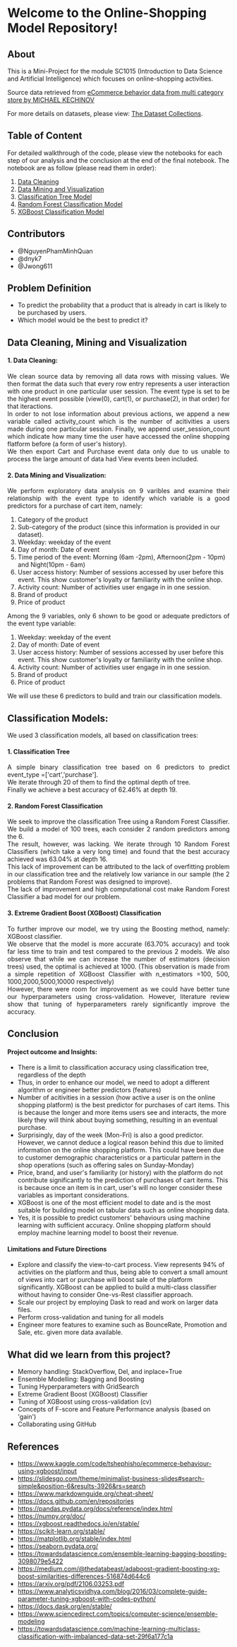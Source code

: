 # Welcome to the Online-Shopping Model Repository!

## About

This is a Mini-Project for the module SC1015 (Introduction to Data Science and Artificial Intelligence) which focuses on online-shopping activities.

Source data retrieved from [eCommerce behavior data from multi category store by MICHAEL KECHINOV](https://www.kaggle.com/datasets/mkechinov/ecommerce-behavior-data-from-multi-category-store)

For more details on datasets, please view: [The Dataset Collections](https://github.com/NguyenPhamMinhQuan/SC1015_Online-Shopping_Model/blob/main/Dataset.md). 


## Table of Content

For detailed walkthrough of the code, please view the notebooks for each step of our analysis and the conclusion at the end of the final notebook. The notebook are as follow (please read them in order):
1. [Data Cleaning](https://github.com/NguyenPhamMinhQuan/SC1015_Online-Shopping_Model/blob/main/Data_Cleaning.ipynb)
2. [Data Mining and Visualization](https://github.com/NguyenPhamMinhQuan/SC1015_Online-Shopping_Model/blob/main/DataMining_and_Visualization.ipynb)
3. [Classification Tree Model](https://github.com/NguyenPhamMinhQuan/SC1015_Online-Shopping_Model/blob/main/ClassificationTree.ipynb)
4. [Random Forest Classification Model](https://github.com/NguyenPhamMinhQuan/SC1015_Online-Shopping_Model/blob/main/RandomForest.ipynb)
5. [XGBoost Classification Model](https://github.com/NguyenPhamMinhQuan/SC1015_Online-Shopping_Model/blob/main/XGBoost.ipynb)

  
## Contributors

- @NguyenPhamMinhQuan
- @dnyk7
- @Jwong611


## Problem Definition

- To predict the probability that a product that is already in cart is likely to be purchased by users.
- Which model would be the best to predict it?


## Data Cleaning, Mining and Visualization
#### 1. Data Cleaning:
<div align="justify">We clean source data by removing all data rows with missing values. We then format the data such that every row entry represents a user interaction with one product in one particular user session. The event type is set to be the highest event possible (view(0), cart(1), or purchase(2), in that order) for that iteractions.</div>

<div align="justify">In order to not lose information about previous actions, we append a new variable called activity_count which is the number of acitivities a users made during one particular session. Finally, we append user_session_count which indicate how many time the user have accessed the online shopping flatform before (a form of user's history).</div>

<div align="justify">We then export Cart and Purchase event data only due to us unable to process the large amount of data had View events been included.</div>

#### 2. Data Mining and Visualization:
<div align="justify">We perform exploratory data analysis on 9 varibles and examine their relationship with the event type to identify which variable is a good predictors for a purchase of cart item, namely:</div>

1. Category of the product
2. Sub-category of the product (since this information is provided in our dataset).
3. Weekday: weekday of the event
4. Day of month: Date of event
5. Time period of the event: Morning (6am -2pm), Afternoon(2pm - 10pm) and Night(10pm - 6am)
6. User access history: Number of sessions accessed by user before this event. This show customer's loyalty or familiarity with the online shop.
7. Activity count: Number of activities user engage in in one session.
8. Brand of product
9. Price of product

<div align="justify">Among the 9 variables, only 6 shown to be good or adequate predictors of the event type variable:</div>

1. Weekday: weekday of the event
2. Day of month: Date of event
3. User access history: Number of sessions accessed by user before this event. This show customer's loyalty or familiarity with the online shop.
4. Activity count: Number of activities user engage in in one session.
5. Brand of product
6. Price of product

<div align="justify">We will use these 6 predictors to build and train our classification models.</div>

## Classification Models:
<div align="justify">We used 3 classification models, all based on classification trees:</div>

#### 1. Classification Tree
<div align="justify">A simple binary classification tree based on 6 predictors to predict event_type =['cart','purchase'].</div>
<div align="justify">We iterate through 20 of them to find the optimal depth of tree.</div>
<div align="justify">Finally we achieve a best accuracy of 62.46% at depth 19.</div>

#### 2. Random Forest Classification
<div align="justify">We seek to improve the classification Tree using a Random Forest Classifier. We build a model of 100 trees, each consider 2 random predictors among the 6.</div>
<div align="justify">The result, however, was lacking. We iterate through 10 Random Forest Classifiers (which take a very long time) and found that the best accuracy achieved was 63.04% at depth 16.</div>
<div align="justify">This lack of improvement can be attributed to the lack of overfitting problem in our classification tree and the relatively low variance in our sample (the 2 problems that Random Forest was designed to improve).</div>
<div align="justify">The lack of improvement and high computational cost make Random Forest Classifier a bad model for our problem.</div>

#### 3. Extreme Gradient Boost (XGBoost) Classification
<div align="justify">To further improve our model, we try using the Boosting method, namely: XGBoost classifier.</div>
<div align="justify">We observe that the model is more accurate (63.70% accuracy) and took far less time to train and test compared to the previous 2 models. We also observe that while we can increase the number of estimators (decision trees) used, the optimal is achieved at 1000. (This observation is made from a simple repetition of XGBoost Classifier with n_estimators =100, 500, 1000,2000,5000,10000 respectively)</div>
<div align="justify">However, there were room for improvement as we could have better tune our hyperparameters using cross-validation. However, literature review show that tuning of hyperparameters rarely significantly improve the accuracy.</div>

## Conclusion
#### Project outcome and Insights:
- There is a limit to classification accuracy using classification tree, regardless of the depth
- Thus, in order to enhance our model, we need to adopt a different algorithm or engineer better predictors (features)
- Number of acitivities in a session (how active a user is on the online shopping platform) is the best predictor for purchases of cart items. This is because the longer and more items users see and interacts, the more likely they will think about buying something, resulting in an eventual purchase.
- Surprisingly, day of the week (Mon-Fri) is also a good predictor. However, we cannot deduce a logical reason behind this due to limited information on the online shopping platform. This could have been due to customer demographic characteristics or a particular pattern in the shop operations (such as offering sales on Sunday-Monday)
- Price, brand, and user's familiarity (or history) with the platform do not contribute significantly to the prediction of purchases of cart items. This is because once an item is in cart, user's will no longer consider these variables as important considerations.
- XGBoost is one of the most efficient model to date and is the most suitable for building model on tabular data such as online shopping data.
- Yes, it is possible to predict customers' behaviours using machine learning with sufficient accuracy. Online shopping platform should employ machine learning model to boost their revenue.

#### Limitations and Future Directions
- Explore and classify the view-to-cart process. View represents 94% of activities on the platform and thus, being able to convert a small amount of views into cart or purchase will boost sale of the platform significantly. XGBoost can be applied to build a multi-class classifier without having to consider One-vs-Rest classifier approach.
- Scale our project by employing Dask to read and work on larger data files.
- Perform cross-validation and tuning for all models
- Engineer more features to examine such as BounceRate, Promotion and Sale, etc. given more data available.



## What did we learn from this project?

- Memory handling: StackOverflow, Del, and inplace=True
- Ensemble Modelling: Bagging and Boosting
- Tuning Hyperparameters with GridSearch
- Extreme Gradient Boost (XGBoost) Classifier
- Tuning of XGBoost using cross-validation (cv)
- Concepts of F-score and Feature Performance analysis (based on 'gain')
- Collaborating using GitHub


## References

- <https://www.kaggle.com/code/tshephisho/ecommerce-behaviour-using-xgboost/input>
- <https://slidesgo.com/theme/minimalist-business-slides#search-simple&position-6&results-3926&rs=search>
- <https://www.markdownguide.org/cheat-sheet/>
- <https://docs.github.com/en/repositories>
- <https://pandas.pydata.org/docs/reference/index.html>
- <https://numpy.org/doc/>
- <https://xgboost.readthedocs.io/en/stable/>
- <https://scikit-learn.org/stable/>
- <https://matplotlib.org/stable/index.html>
- <https://seaborn.pydata.org/>
- <https://towardsdatascience.com/ensemble-learning-bagging-boosting-3098079e5422>
- <https://medium.com/@thedatabeast/adaboost-gradient-boosting-xg-boost-similarities-differences-516874d644c6>
- <https://arxiv.org/pdf/2106.03253.pdf>
- <https://www.analyticsvidhya.com/blog/2016/03/complete-guide-parameter-tuning-xgboost-with-codes-python/>
- <https://docs.dask.org/en/stable/>
- <https://www.sciencedirect.com/topics/computer-science/ensemble-modeling>
- <https://towardsdatascience.com/machine-learning-multiclass-classification-with-imbalanced-data-set-29f6a177c1a>
